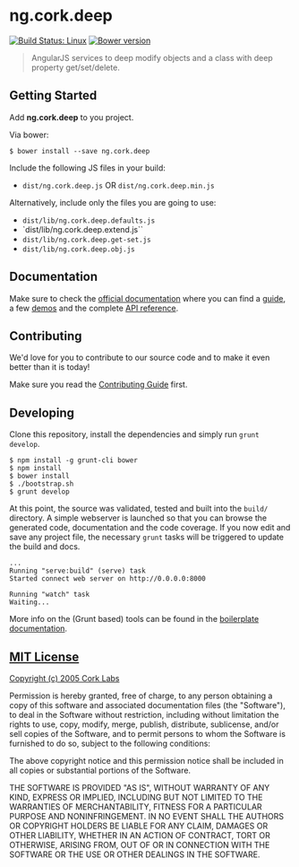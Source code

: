 # ng.cork.deep
[![Build Status: Linux](http://img.shields.io/travis/cork-labs/ng.cork.deep/master.svg?style=flat-square)](https://travis-ci.org/cork-labs/ng.cork.deep)
[![Bower version](http://img.shields.io/bower/v/ng.cork.deep.svg?style=flat-square)](https://github.com/cork-labs/ng.cork.deep)

> AngularJS services to deep modify objects and a class with deep property get/set/delete.


## Getting Started

Add **ng.cork.deep** to you project.

Via bower:

```
$ bower install --save ng.cork.deep
```


Include the following JS files in your build:
- `dist/ng.cork.deep.js` OR `dist/ng.cork.deep.min.js`

Alternatively, include only the files you are going to use:
- `dist/lib/ng.cork.deep.defaults.js`
- `dist/lib/ng.cork.deep.extend.js``
- `dist/lib/ng.cork.deep.get-set.js`
- `dist/lib/ng.cork.deep.obj.js`



## Documentation

Make sure to check the [official documentation](http://jarvis.cork-labs.org/ng.cork.deep/current/docs) where you can find a
[guide](http://jarvis.cork-labs.org/ng.cork.deep/current/docs/#/guide), a few [demos](http://jarvis.cork-labs.org/ng.cork.deep/current/docs/#/demos) and the complete
[API reference](http://jarvis.cork-labs.org/ng.cork.deep/current/docs/#/docs).


## Contributing

We'd love for you to contribute to our source code and to make it even better than it is today!

Make sure you read the [Contributing Guide](CONTRIBUTING.md) first.


## Developing

Clone this repository, install the dependencies and simply run `grunt develop`.

```
$ npm install -g grunt-cli bower
$ npm install
$ bower install
$ ./bootstrap.sh
$ grunt develop
```

At this point, the source was validated, tested and built into the `build/` directory. A simple webserver is launched so
that you can browse the generated code, documentation and the code coverage. If you now edit and save any project file,
the necessary `grunt` tasks will be triggered to update the build and docs.

```
...
Running "serve:build" (serve) task
Started connect web server on http://0.0.0.0:8000

Running "watch" task
Waiting...
```

More info on the (Grunt based) tools can be found in the
[boilerplate documentation](http://jarvis.cork-labs.org/boilerplate-nglib/current/docs).


## [MIT License](LICENSE)

[Copyright (c) 2005 Cork Labs](http://cork-labs.mit-license.org/2015)

Permission is hereby granted, free of charge, to any person obtaining a copy of
this software and associated documentation files (the "Software"), to deal in
the Software without restriction, including without limitation the rights to
use, copy, modify, merge, publish, distribute, sublicense, and/or sell copies of
the Software, and to permit persons to whom the Software is furnished to do so,
subject to the following conditions:

The above copyright notice and this permission notice shall be included in all
copies or substantial portions of the Software.

THE SOFTWARE IS PROVIDED "AS IS", WITHOUT WARRANTY OF ANY KIND, EXPRESS OR
IMPLIED, INCLUDING BUT NOT LIMITED TO THE WARRANTIES OF MERCHANTABILITY, FITNESS
FOR A PARTICULAR PURPOSE AND NONINFRINGEMENT. IN NO EVENT SHALL THE AUTHORS OR
COPYRIGHT HOLDERS BE LIABLE FOR ANY CLAIM, DAMAGES OR OTHER LIABILITY, WHETHER
IN AN ACTION OF CONTRACT, TORT OR OTHERWISE, ARISING FROM, OUT OF OR IN
CONNECTION WITH THE SOFTWARE OR THE USE OR OTHER DEALINGS IN THE SOFTWARE.
